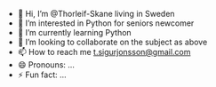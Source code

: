 - 👋 Hi, I’m @Thorleif-Skane living in Sweden
- 👀 I’m interested in Python for seniors newcomer
- 🌱 I’m currently learning Python
- 💞️ I’m looking to collaborate on the subject as above
- 📫 How to reach me t.sigurjonsson@gmail.com
- 😄 Pronouns: ...
- ⚡ Fun fact: ...

<!---
Thorleif-Skane/Thorleif-Skane is a ✨ special ✨ repository because its `README.md` (this file) appears on your GitHub profile.
You can click the Preview link to take a look at your changes.
--->
